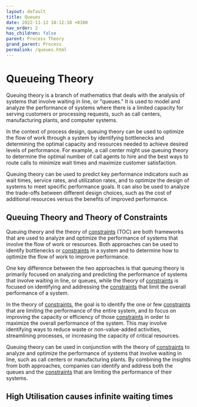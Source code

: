```yaml
---
layout: default
title: Queues
date: 2022-11-12 18:12:10 +0100
nav_order: 2
has_children: false
parent: Process Theory
grand_parent: Process
permalink: /queues.html
---
```


# Queueing Theory

Queuing theory is a branch of mathematics that deals with the analysis of systems that involve waiting in line, or "queues." It is used to model and analyze the performance of systems where there is a limited capacity for serving customers or processing requests, such as call centers, manufacturing plants, and computer systems.

In the context of process design, queuing theory can be used to optimize the flow of work through a system by identifying bottlenecks and determining the optimal capacity and resources needed to achieve desired levels of performance. For example, a call center might use queuing theory to determine the optimal number of call agents to hire and the best ways to route calls to minimize wait times and maximize customer satisfaction.

Queuing theory can be used to predict key performance indicators such as wait times, service rates, and utilization rates, and to optimize the design of systems to meet specific performance goals. It can also be used to analyze the trade-offs between different design choices, such as the cost of additional resources versus the benefits of improved performance.

## Queuing Theory and Theory of Constraints

Queuing theory and the theory of [constraints](/constraints.html) (TOC) are both frameworks that are used to analyze and optimize the performance of systems that involve the flow of work or resources. Both approaches can be used to identify bottlenecks or [constraints](/constraints.html) in a system and to determine how to optimize the flow of work to improve performance.

One key difference between the two approaches is that queuing theory is primarily focused on analyzing and predicting the performance of systems that involve waiting in line, or queues, while the theory of [constraints](/constraints.html) is focused on identifying and addressing the [constraints](/constraints.html) that limit the overall performance of a system.

In the theory of [constraints](/constraints.html), the goal is to identify the one or few [constraints](/constraints.html) that are limiting the performance of the entire system, and to focus on improving the capacity or efficiency of those [constraints](/constraints.html) in order to maximize the overall performance of the system. This may involve identifying ways to reduce waste or non-value-added activities, streamlining processes, or increasing the capacity of critical resources.

Queuing theory can be used in conjunction with the theory of [constraints](/constraints.html) to analyze and optimize the performance of systems that involve waiting in line, such as call centers or manufacturing plants. By combining the insights from both approaches, companies can identify and address both the queues and the [constraints](/constraints.html) that are limiting the performance of their systems.

## High Utilisation causes infinite waiting times

##

